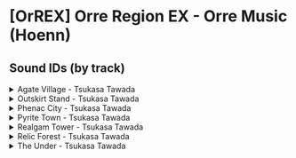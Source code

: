 # [OrREX] Orre Region EX - Orre Music (Hoenn)

## Sound IDs (by track)

<details>
	<summary>Agate Village - Tsukasa Tawada</summary>

| **Sound ID** | **Location(s)** | **Game Audio** |
| --- | --- | --- |
| `0/363` | Lavaridge Town, Oldale Town | *Pokémon XD: Gale of Darkness* |
| `0/382` | Fortree City | *Pokémon XD: Gale of Darkness* |

</details>

<details>
	<summary>Outskirt Stand - Tsukasa Tawada</summary>

| **Sound ID** | **Location(s)** | **Game Audio** |
| --- | --- | --- |
| `0/427` | Dewford Town | *Pokémon XD: Gale of Darkness* |

</details>

<details>
	<summary>Phenac City - Tsukasa Tawada</summary>

| **Sound ID** | **Location(s)** | **Game Audio** |
| --- | --- | --- |
| `0/408` | Lilycove City, Pacifilog Town | *Pokémon XD: Gale of Darkness* |
| `0/445` | Sootopolis City | *Pokémon XD: Gale of Darkness* |

</details>

<details>
	<summary>Pyrite Town - Tsukasa Tawada</summary>

| **Sound ID** | **Location(s)** | **Game Audio** |
| --- | --- | --- |
| `0/362` | Petalburg City | *Pokémon XD: Gale of Darkness* |
| `0/399` | Rustboro City, Mauville City, Mossdeep City | *Pokémon XD: Gale of Darkness* |
| `0/437` | Fallarbor Town | *Pokémon XD: Gale of Darkness* |

</details>

<details>
	<summary>Realgam Tower - Tsukasa Tawada</summary>

| **Sound ID** | **Location(s)** | **Game Audio** |
| --- | --- | --- |
| `0/422` | Ever Grande City | *Pokémon XD: Gale of Darkness* |
| `0/457` | Battle Frontier | *Pokémon XD: Gale of Darkness* |

</details>

<details>
	<summary>Relic Forest - Tsukasa Tawada</summary>

| **Sound ID** | **Location(s)** | **Game Audio** |
| --- | --- | --- |
| `0/398` | Verdanturf Town | *Pokémon XD: Gale of Darkness* |
| `0/405` | Littleroot Town | *Pokémon XD: Gale of Darkness* |

</details>

<details>
	<summary>The Under - Tsukasa Tawada</summary>

| **Sound ID** | **Location(s)** | **Game Audio** |
| --- | --- | --- |
| `0/433` | The Under | *Pokémon XD: Gale of Darkness* |

</details>